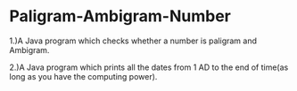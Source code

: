 # Paligram-Ambigram-Number
1.)A Java program which checks whether a number is paligram and Ambigram.

2.)A Java program which prints all the dates from 1 AD to the end of time(as long as you have the computing power).
